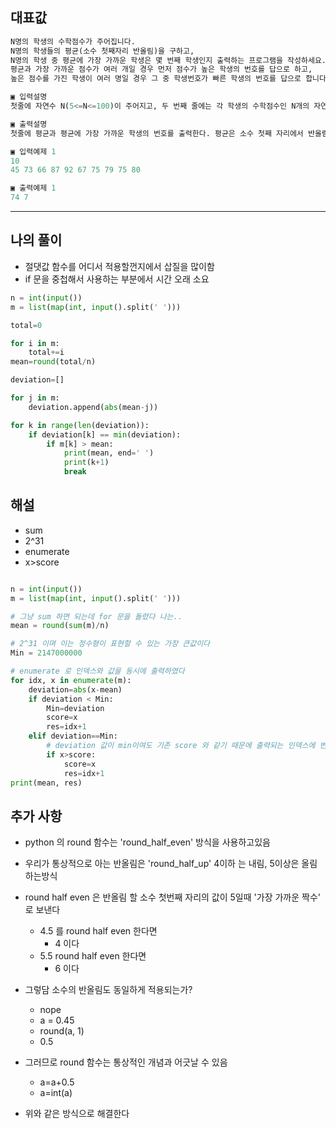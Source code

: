 ## 대표값

```py
N명의 학생의 수학점수가 주어집니다. 
N명의 학생들의 평균(소수 첫째자리 반올림)을 구하고, 
N명의 학생 중 평균에 가장 가까운 학생은 몇 번째 학생인지 출력하는 프로그램을 작성하세요.
평균과 가장 가까운 점수가 여러 개일 경우 먼저 점수가 높은 학생의 번호를 답으로 하고, 
높은 점수를 가진 학생이 여러 명일 경우 그 중 학생번호가 빠른 학생의 번호를 답으로 합니다.

▣ 입력설명
첫줄에 자연수 N(5<=N<=100)이 주어지고, 두 번째 줄에는 각 학생의 수학점수인 N개의 자연 수가 주어집니다. 학생의 번호는 앞에서부터 1로 시작해서 N까지이다.

▣ 출력설명
첫줄에 평균과 평균에 가장 가까운 학생의 번호를 출력한다. 평균은 소수 첫째 자리에서 반올림합니다.

▣ 입력예제 1
10 
45 73 66 87 92 67 75 79 75 80

▣ 출력예제 1 
74 7
```

---

## 나의 풀이

- 절댓값 함수를 어디서 적용할껀지에서 삽질을 많이함
- if 문을 중첩해서 사용하는 부분에서 시간 오래 소요

```py
n = int(input())
m = list(map(int, input().split(' ')))

total=0

for i in m:
    total+=i
mean=round(total/n)

deviation=[]

for j in m:
    deviation.append(abs(mean-j))

for k in range(len(deviation)):
    if deviation[k] == min(deviation):
        if m[k] > mean:
            print(mean, end=' ')
            print(k+1)
            break
```

## 해설

- sum
- 2^31
- enumerate
- x>score

```py

n = int(input())
m = list(map(int, input().split(' ')))

# 그냥 sum 하면 되는데 for 문을 돌렸다 나는..
mean = round(sum(m)/n)

# 2^31 이며 이는 정수형이 표현할 수 있는 가장 큰값이다
Min = 2147000000

# enumerate 로 인덱스와 값을 동시에 출력하였다
for idx, x in enumerate(m):
    deviation=abs(x-mean)
    if deviation < Min:
        Min=deviation
        score=x
        res=idx+1
    elif deviation==Min:
        # deviation 값이 min이여도 기존 score 와 같기 때문에 출력되는 인덱스에 변화 없음
        if x>score:
            score=x
            res=idx+1
print(mean, res)
```

## 추가 사항

- python 의 round 함수는 'round_half_even' 방식을 사용하고있음
- 우리가 통상적으로 아는 반올림은 'round_half_up' 4이하 는 내림, 5이상은 올림 하는방식
- round half even 은 반올림 할 소수 첫번째 자리의 값이 5일때 '가장 가까운 짝수' 로 보낸다
  - 4.5 를 round half even 한다면
    - 4 이다
  - 5.5 round half even 한다면
    - 6 이다

- 그렇담 소수의 반올림도 동일하게 적용되는가?
  - nope
  - a = 0.45
  - round(a, 1)
  - 0.5

- 그러므로 round 함수는 통상적인 개념과 어긋날 수 있음
  - a=a+0.5
  - a=int(a)
- 위와 같은 방식으로 해결한다